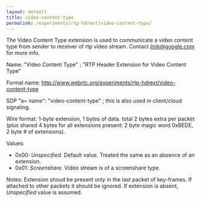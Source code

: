 ```yaml
---
layout: default
title: video-content-type
permalink: /experiments/rtp-hdrext/video-content-type/
---
```


The Video Content Type extension is used to communicate a video content type from sender 
to receiver of rtp video stream. Contact <ilnik@google.com> for more info.

Name: "Video Content Type" ; "RTP Header Extension for Video Content Type"

Formal name: <http://www.webrtc.org/experiments/rtp-hdrext/video-content-type>

SDP "a= name": "video-content-type" ; this is also used in client/cloud signaling.

Wire format: 1-byte extension, 1 bytes of data. total 2 bytes extra per packet
(plus shared 4 bytes for all extensions present: 2 byte magic word 0xBEDE, 2
byte # of extensions).

Values: 

  * 0x00: *Unspecified*. Default value. Treated the same as an absence of an extension.
  * 0x01: *Screenshare*. Video stream is of a screenshare type. 

Notes: Extension shoud be present only in the last packet of key-frames. If attached to other packets it should be ignored.
If extension is absent, *Unspecified* value is assumed.
